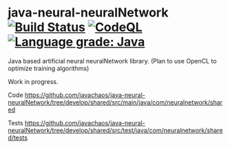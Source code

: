 java-neural-neuralNetwork [![Build Status](https://travis-ci.org/javachaos/java-neural-neuralNetwork.svg?branch=develop)](https://travis-ci.org/javachaos/java-neural-neuralNetwork) [![CodeQL](https://github.com/javachaos/java-neural-neuralNetwork/actions/workflows/codeql-analysis.yml/badge.svg)](https://github.com/javachaos/java-neural-neuralNetwork/actions/workflows/codeql-analysis.yml) [![Language grade: Java](https://img.shields.io/lgtm/grade/java/g/javachaos/java-neural-neuralNetwork.svg?logo=lgtm&logoWidth=18)](https://lgtm.com/projects/g/javachaos/java-neural-neuralNetwork/context:java)
===================

Java based artificial neural neuralNetwork library. (Plan to use OpenCL to optimize training algorithms)

Work in progress.

Code
https://github.com/javachaos/java-neural-neuralNetwork/tree/develop/shared/src/main/java/com/neuralnetwork/shared

Tests
https://github.com/javachaos/java-neural-neuralNetwork/tree/develop/shared/src/test/java/com/neuralnetwork/shared/tests
